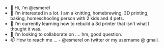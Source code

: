 - 👋 Hi, I’m @esmerel 
- 👀 I’m interested in a lot. I am a knitting, homebrewing, 3D printing, baking, homeschooling person with 2 kids and 4 pets.
- 🌱 I’m currently learning how to rebuild a 3d printer that isn't what I thought it was. 
- 💞️ I’m looking to collaborate on .... hm, good question. 
- 📫 How to reach me ... - @esmerel on twitter or my username @ gmail.

<!---
esmerel/esmerel is a ✨ special ✨ repository because its `README.md` (this file) appears on your GitHub profile.
You can click the Preview link to take a look at your changes.
--->
